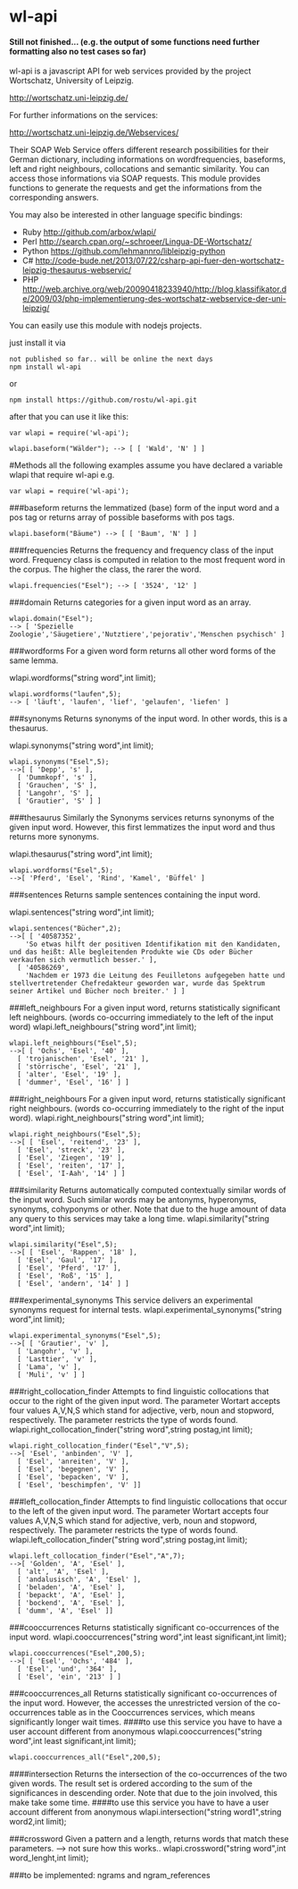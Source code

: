 # wl-api
#### Still not finished... (e.g. the output of some functions need further formatting also no test cases so far)

wl-api is a javascript API for web services provided by the project Wortschatz, University of Leipzig.

http://wortschatz.uni-leipzig.de/

For further informations on the services: 

http://wortschatz.uni-leipzig.de/Webservices/

Their SOAP Web Service offers different research possibilities for their German dictionary, including informations on wordfrequencies, baseforms, left and right neighbours, collocations and semantic similarity.
You can access those informations via SOAP requests.
This module provides functions to generate the requests and get the informations from the corresponding answers.

You may also
be interested in other language specific bindings:

* Ruby http://github.com/arbox/wlapi/
* Perl http://search.cpan.org/~schroeer/Lingua-DE-Wortschatz/
* Python  https://github.com/lehmannro/libleipzig-python
* C#  http://code-bude.net/2013/07/22/csharp-api-fuer-den-wortschatz-leipzig-thesaurus-webservic/
* PHP http://web.archive.org/web/20090418233940/http://blog.klassifikator.de/2009/03/php-implementierung-des-wortschatz-webservice-der-uni-leipzig/

You can easily use this module with nodejs projects.

just install it via 
```
not published so far.. will be online the next days
npm install wl-api
````
or
```
npm install https://github.com/rostu/wl-api.git
```

after that you can use it like this:

```
var wlapi = require('wl-api');

wlapi.baseform("Wälder"); --> [ [ 'Wald', 'N' ] ]
```
#Methods
all the following examples assume you have declared a variable wlapi that require wl-api
e.g.
```
var wlapi = require('wl-api');
```

###baseform
returns the lemmatized (base) form of the input word and a pos tag or 
returns array of possible baseforms with pos tags.
```
wlapi.baseform("Bäume") --> [ [ 'Baum', 'N' ] ]
```

###frequencies
Returns the frequency and frequency class of the input word.
Frequency class is computed in relation to the most frequent word in the corpus.
The higher the class, the rarer the word.
```
wlapi.frequencies("Esel"); --> [ '3524', '12' ]
```

###domain
Returns categories for a given input word as an array.
```
wlapi.domain("Esel"); 
--> [ 'Spezielle Zoologie','Säugetiere','Nutztiere','pejorativ','Menschen psychisch' ]
```

###wordforms
For a given word form returns all other word forms of the same lemma.

wlapi.wordforms("string word",int limit); 
```
wlapi.wordforms("laufen",5); 
--> [ 'läuft', 'laufen', 'lief', 'gelaufen', 'liefen' ]
```

###synonyms
Returns synonyms of the input word. In other words, this is a thesaurus.

wlapi.synonyms("string word",int limit); 
```
wlapi.synonyms("Esel",5); 
-->[ [ 'Depp', 's' ],
  [ 'Dummkopf', 's' ],
  [ 'Grauchen', 'S' ],
  [ 'Langohr', 'S' ],
  [ 'Grautier', 'S' ] ]
```

###thesaurus
Similarly the Synonyms services returns synonyms of the given input word. However, this first lemmatizes the input word and thus returns more synonyms.

wlapi.thesaurus("string word",int limit); 
```
wlapi.wordforms("Esel",5); 
-->[ 'Pferd', 'Esel', 'Rind', 'Kamel', 'Büffel' ]
```

###sentences
Returns sample sentences containing the input word.

wlapi.sentences("string word",int limit); 
```
wlapi.sentences("Bücher",2); 
-->[ [ '40587352',
    'So etwas hilft der positiven Identifikation mit den Kandidaten, und das heißt: Alle begleitenden Produkte wie CDs oder Bücher verkaufen sich vermutlich besser.' ],
  [ '40586269',
    'Nachdem er 1973 die Leitung des Feuilletons aufgegeben hatte und stellvertretender Chefredakteur geworden war, wurde das Spektrum seiner Artikel und Bücher noch breiter.' ] ]
```

###left_neighbours
 For a given input word, returns statistically significant left neighbours. (words co-occurring immediately to the left of the input word)
 wlapi.left_neighbours("string word",int limit);
```
wlapi.left_neighbours("Esel",5); 
-->[ [ 'Ochs', 'Esel', '40' ],
  [ 'trojanischen', 'Esel', '21' ],
  [ 'störrische', 'Esel', '21' ],
  [ 'alter', 'Esel', '19' ],
  [ 'dummer', 'Esel', '16' ] ]
```
 
###right_neighbours
For a given input word, returns statistically significant right neighbours. (words co-occurring immediately to the right of the input word).
wlapi.right_neighbours("string word",int limit);
```
wlapi.right_neighbours("Esel",5); 
-->[ [ 'Esel', 'reitend', '23' ],
  [ 'Esel', 'streck', '23' ],
  [ 'Esel', 'Ziegen', '19' ],
  [ 'Esel', 'reiten', '17' ],
  [ 'Esel', 'I-Aah', '14' ] ]
```

###similarity
Returns automatically computed contextually similar words of the input word. Such similar words may be antonyms, hyperonyms, synonyms, cohyponyms or other. Note that due to the huge amount of data any query to this services may take a long time.
wlapi.similarity("string word",int limit);
```
wlapi.similarity("Esel",5); 
-->[ [ 'Esel', 'Rappen', '18' ],
  [ 'Esel', 'Gaul', '17' ],
  [ 'Esel', 'Pferd', '17' ],
  [ 'Esel', 'Roß', '15' ],
  [ 'Esel', 'andern', '14' ] ]
```

###experimental_synonyms
This service delivers an experimental synonyms request for internal tests.
wlapi.experimental_synonyms("string word",int limit);
```
wlapi.experimental_synonyms("Esel",5); 
-->[ [ 'Grautier', 'v' ],
  [ 'Langohr', 'v' ],
  [ 'Lasttier', 'v' ],
  [ 'Lama', 'v' ],
  [ 'Muli', 'v' ] ]
```

###right_collocation_finder
Attempts to find linguistic collocations that occur to the right of the given input word. The parameter Wortart accepts four values A,V,N,S which stand for adjective, verb, noun and stopword, respectively. The parameter restricts the type of words found.
wlapi.right_collocation_finder("string word",string postag,int limit); 
```
wlapi.right_collocation_finder("Esel","V",5); 
-->[ 'Esel', 'anbinden', 'V' ],
  [ 'Esel', 'anreiten', 'V' ],
  [ 'Esel', 'begegnen', 'V' ],
  [ 'Esel', 'bepacken', 'V' ],
  [ 'Esel', 'beschimpfen', 'V' ]]
```



###left_collocation_finder
Attempts to find linguistic collocations that occur to the left of the given input word. The parameter Wortart accepts four values A,V,N,S which stand for adjective, verb, noun and stopword, respectively. The parameter restricts the type of words found.
wlapi.left_collocation_finder("string word",string postag,int limit); 
```
wlapi.left_collocation_finder("Esel","A",7); 
-->[ 'Golden', 'A', 'Esel' ],
  [ 'alt', 'A', 'Esel' ],
  [ 'andalusisch', 'A', 'Esel' ],
  [ 'beladen', 'A', 'Esel' ],
  [ 'bepackt', 'A', 'Esel' ],
  [ 'bockend', 'A', 'Esel' ],
  [ 'dumm', 'A', 'Esel' ]]
```

###cooccurrences
Returns statistically significant co-occurrences of the input word.
wlapi.cooccurrences("string word",int least significant,int limit); 
```
wlapi.cooccurrences("Esel",200,5); 
-->[ [ 'Esel', 'Ochs', '484' ],
  [ 'Esel', 'und', '364' ],
  [ 'Esel', 'ein', '213' ] ]
```

###cooccurrences_all
Returns statistically significant co-occurrences of the input word. However, the accesses the unrestricted version of the co-occurrences table as in the Cooccurrences services, which means significantly longer wait times.
####to use this service you have to have a user account different from anonymous
wlapi.cooccurrences("string word",int least significant,int limit); 
```
wlapi.cooccurrences_all("Esel",200,5); 
```

####intersection
Returns the intersection of the co-occurrences of the two given words. The result set is ordered according to the sum of the significances in descending order. Note that due to the join involved, this make take some time.
####to use this service you have to have a user account different from anonymous
wlapi.intersection("string word1",string word2,int limit); 


###crossword
Given a pattern and a length, returns words that match these parameters.
--> not sure how this works..
wlapi.crossword("string word",int word_lenght,int limit); 

###to be implemented: ngrams and ngram_references
